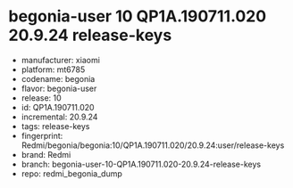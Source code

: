 # begonia-user 10 QP1A.190711.020 20.9.24 release-keys
- manufacturer: xiaomi
- platform: mt6785
- codename: begonia
- flavor: begonia-user
- release: 10
- id: QP1A.190711.020
- incremental: 20.9.24
- tags: release-keys
- fingerprint: Redmi/begonia/begonia:10/QP1A.190711.020/20.9.24:user/release-keys
- brand: Redmi
- branch: begonia-user-10-QP1A.190711.020-20.9.24-release-keys
- repo: redmi_begonia_dump
